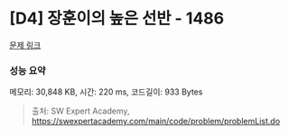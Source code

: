 # [D4] 장훈이의 높은 선반 - 1486 

[문제 링크](https://swexpertacademy.com/main/code/problem/problemDetail.do?contestProbId=AV2b7Yf6ABcBBASw) 

### 성능 요약

메모리: 30,848 KB, 시간: 220 ms, 코드길이: 933 Bytes



> 출처: SW Expert Academy, https://swexpertacademy.com/main/code/problem/problemList.do